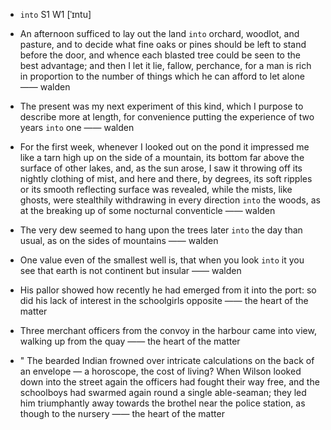 - `into` S1 W1 [ˈɪntu]



-  An afternoon sufficed to lay out the land `into` orchard, woodlot, and pasture, and to decide what fine oaks or pines should be left to stand before the door, and whence each blasted tree could be seen to the best advantage; and then I let it lie, fallow, perchance, for a man is rich in proportion to the number of things which he can afford to let alone —— walden

- The present was my next experiment of this kind, which I purpose to describe more at length, for convenience putting the experience of two years `into` one —— walden

-  For the first week, whenever I looked out on the pond it impressed me like a tarn high up on the side of a mountain, its bottom far above the surface of other lakes, and, as the sun arose, I saw it throwing off its nightly clothing of mist, and here and there, by degrees, its soft ripples or its smooth reflecting surface was revealed, while the mists, like ghosts, were stealthily withdrawing in every direction `into` the woods, as at the breaking up of some nocturnal conventicle —— walden

-  The very dew seemed to hang upon the trees later `into` the day than usual, as on the sides of mountains —— walden

-  One value even of the smallest well is, that when you look `into` it you see that earth is not continent but insular —— walden

-  His pallor showed how recently he had emerged from it into the port: so did his lack of interest in the schoolgirls opposite —— the heart of the matter

- Three merchant officers from the convoy in the harbour came into view, walking up from the quay —— the heart of the matter

- " The bearded Indian frowned over intricate calculations on the back of an envelope — a horoscope, the cost of living? When Wilson looked down into the street again the officers had fought their way free, and the schoolboys had swarmed again round a single able-seaman; they led him triumphantly away towards the brothel near the police station, as though to the nursery —— the heart of the matter
